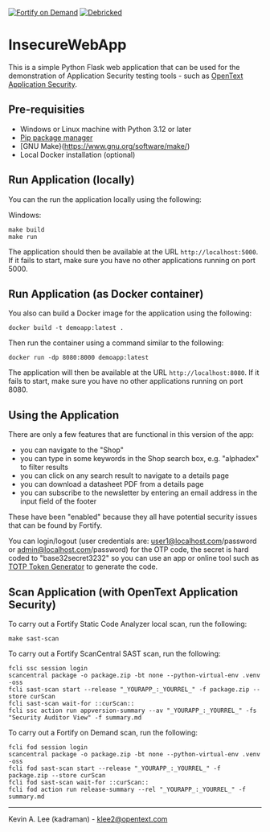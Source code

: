 [![Fortify on Demand](https://github.com/kadraman/InsecureWebApp/actions/workflows/fod.yml/badge.svg)](https://github.com/kadraman/InsecureWebApp/actions/workflows/fod.yml) [![Debricked](https://github.com/kadraman/InsecureWebApp/actions/workflows/debricked.yml/badge.svg)](https://github.com/kadraman/InsecureWebApp/actions/workflows/debricked.yml)

# InsecureWebApp

This is a simple Python Flask web application that can be used for the demonstration of Application
Security testing tools - such as [OpenText Application Security](https://www.opentext.com/products/application-security). 

Pre-requisities
---------------

 - Windows or Linux machine with Python 3.12 or later
 - [Pip package manager](https://pypi.org/project/pip/)
 - [GNU Make}(https://www.gnu.org/software/make/)
 - Local Docker installation (optional)

Run Application (locally)
-------------------------

You can the run the application locally using the following:

Windows:

```
make build
make run
```

The application should then be available at the URL `http://localhost:5000`. If it fails to start,
make sure you have no other applications running on port 5000. 

Run Application (as Docker container)
-------------------------------------

You also can build a Docker image for the application using the following:

```
docker build -t demoapp:latest .
```

Then run the container using a command similar to the following:

```
docker run -dp 8080:8000 demoapp:latest
```

The application will then be available at the URL `http://localhost:8080`. If it fails to start,
make sure you have no other applications running on port 8080.

Using the Application
---------------------

There are only a few features that are functional in this version of the app:

- you can navigate to the "Shop"
- you can type in some keywords in the Shop search box, e.g. "alphadex" to filter results
- you can click on any search result to navigate to a details page
- you can download a datasheet PDF from a details page
- you can subscribe to the newsletter by entering an email address in the input field of the footer

These have been "enabled" because they all have potential security issues that can be found by Fortify.

You can login/logout (user credentials are: user1@localhost.com/password or admin@localhost.com/password)
for the OTP code, the secret is hard coded to "base32secret3232" so you can use an app or online tool
such as <a href="https://totp.danhersam.com/">TOTP Token Generator</a> to generate the code.


Scan Application (with OpenText Application Security)
-----------------------------------------------------

To carry out a Fortify Static Code Analyzer local scan, run the following:

```
make sast-scan
```

To carry out a Fortify ScanCentral SAST scan, run the following:

```
fcli ssc session login
scancentral package -o package.zip -bt none --python-virtual-env .venv -oss
fcli sast-scan start --release "_YOURAPP_:_YOURREL_" -f package.zip --store curScan
fcli sast-scan wait-for ::curScan::
fcli ssc action run appversion-summary --av "_YOURAPP_:_YOURREL_" -fs "Security Auditor View" -f summary.md
```

To carry out a Fortify on Demand scan, run the following:

```
fcli fod session login
scancentral package -o package.zip -bt none --python-virtual-env .venv -oss
fcli fod sast-scan start --release "_YOURAPP_:_YOURREL_" -f package.zip --store curScan
fcli fod sast-scan wait-for ::curScan::
fcli fod action run release-summary --rel "_YOURAPP_:_YOURREL_" -f summary.md
```

---

Kevin A. Lee (kadraman) - klee2@opentext.com
